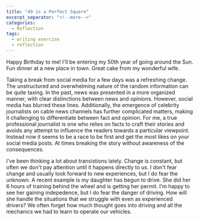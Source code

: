 ```yaml
---
title: "49 is a Perfect Square"
excerpt_separator: "<!--more-->"
categories:
  - Reflection
tags:
  - writing exercise
  - reflection
---
```


Happy Birthday to me!  I'll be entering my 50th year of going around the Sun.  Fun dinner at a new place in town.  Great cake from my wonderful wife.  

Taking a break from social media for a few days was a refreshing change. The unstructured and overwhelming nature of the random information can be quite taxing. In the past, news was presented in a more organized manner, with clear distinctions between news and opinions. However, social media has blurred these lines. Additionally, the emergence of celebrity journalists on cable news channels has further complicated matters, making it challenging to differentiate between fact and opinion. For me, a true professional journalist is one who relies on facts to craft their stories and avoids any attempt to influence the readers towards a particular viewpoint.  Instead now it seems to be a race to be first and get the most likes on your social media posts.  At times breaking the story without awareness of the consequences.

I've been thinking a lot about transistions lately.  Change is constant, but often we don't pay attention until it happens directly to us.  I don't fear change and usually look forward to new experiences, but I do fear the unknown.  A recent example is my daughter has begun to drive.  She did her 6 hours of training behind the wheel and is getting her permit.  I'm happy to see her gaining indepedence, but I do fear the danger of driving.  How will she handle the situations that we struggle with even as experienced drivers?  We often forget how much thought goes into driving and all the mechanics we had to learn to operate our vehicles.  



